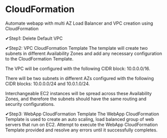 # CloudFormation
Automate webapp with multi AZ Load Balancer and VPC creation using CloudFormation

✔Step1:
Delete Default VPC

✔Step2: VPC CloudFormation Template
The template will create two subnets in different Availability Zones and add any necessary configuration to the CloudFormation Template.

The VPC will be configured with the following CIDR block: 10.0.0.0/16.

There will be two subnets in different AZs configured with the following CIDR blocks: 10.0.0.0/24 and 10.0.1.0/24.

Interchangeable EC2 instances will be spread across these Availability Zones, and therefore the subnets should have the same routing and security configurations.


✔Step3: WebApp CloudFormation Template
The WebApp CloudFormation Template is used to create an auto scaling, load balanced group of web servers that run on EC2. Attempt to execute the WebApp CloudFormation Template provided and resolve any errors until it successfully completes.




